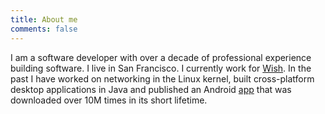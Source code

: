 ```yaml
---
title: About me
comments: false
---
```


I am a software developer with over a decade of professional experience
building software.  I live in San Francisco. I currently work for
[Wish](https://wish.com). In the past I have worked on networking in the Linux
kernel, built cross-platform desktop applications in Java and published an
Android [app](http://github.com/svrana/Viz) that was downloaded over 10M times
in its short lifetime.
